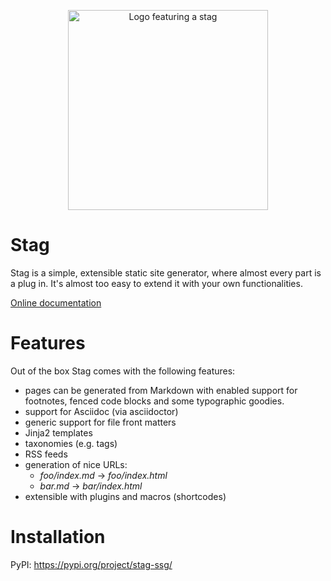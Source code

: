 <p align="center">
  <a href="https://git.goral.net.pl/mgoral/stag">
    <img alt="Logo featuring a stag" src="https://git.goral.net.pl/mgoral/stag/raw/branch/master/doc/stag.png" width="320"/>
  </a>
</p>

# Stag

Stag is a simple, extensible static site generator, where almost every part
is a plug in. It's almost too easy to extend it with your own
functionalities.

[Online documentation](https://pages.goral.net.pl/stag)

# Features

Out of the box Stag comes with the following features:

- pages can be generated from Markdown with enabled support for footnotes,
  fenced code blocks and some typographic goodies.
- support for Asciidoc (via asciidoctor)
- generic support for file front matters
- Jinja2 templates
- taxonomies (e.g. tags)
- RSS feeds
- generation of nice URLs:
  - _foo/index.md_ → _foo/index.html_
  - _bar.md_ → _bar/index.html_
- extensible with plugins and macros (shortcodes)

# Installation

PyPI: https://pypi.org/project/stag-ssg/
